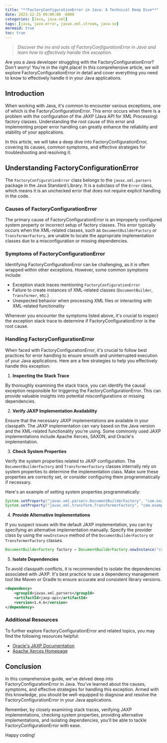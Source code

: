 ```yaml
---
title: "**FactoryConfigurationError in Java: A Technical Deep Dive**"
date: 2023-12-25 09:00:00 -0000
categories: [Java, java.xml]
tags: [java, java-error, javax.xml.stream, java-se]
mermaid: true
toc: true
---
```



> *Discover the ins and outs of FactoryConfigurationError in Java and learn how to effectively handle this exception.*

Are you a Java developer struggling with the FactoryConfigurationError? Don't worry! You're in the right place! In this comprehensive article, we will explore FactoryConfigurationError in detail and cover everything you need to know to effectively handle it in your Java applications.

## Introduction

When working with Java, it's common to encounter various exceptions, one of which is the FactoryConfigurationError. This error occurs when there is a problem with the configuration of the JAXP (Java API for XML Processing) factory classes. Understanding the root cause of this error and implementing proper error handling can greatly enhance the reliability and stability of your applications.

In this article, we will take a deep dive into FactoryConfigurationError, covering its causes, common symptoms, and effective strategies for troubleshooting and resolving it.

## Understanding FactoryConfigurationError

The `FactoryConfigurationError` class belongs to the `javax.xml.parsers` package in the Java Standard Library. It is a subclass of the `Error` class, which means it is an unchecked error that does not require explicit handling in the code. 

### Causes of FactoryConfigurationError

The primary cause of FactoryConfigurationError is an improperly configured system property or incorrect setup of factory classes. This error typically occurs when the XML-related classes, such as `DocumentBuilderFactory` or `TransformerFactory`, are unable to locate the appropriate implementation classes due to a misconfiguration or missing dependencies.

### Symptoms of FactoryConfigurationError

Identifying FactoryConfigurationError can be challenging, as it is often wrapped within other exceptions. However, some common symptoms include:

- Exception stack traces mentioning `FactoryConfigurationError`
- Failure to create instances of XML-related classes (`DocumentBuilder`, `Transformer`, etc.)
- Unexpected behavior when processing XML files or interacting with XML-related functionality

Whenever you encounter the symptoms listed above, it's crucial to inspect the exception stack trace to determine if FactoryConfigurationError is the root cause.

### Handling FactoryConfigurationError

When faced with FactoryConfigurationError, it's crucial to follow best practices for error handling to ensure smooth and uninterrupted execution of your Java applications. Here are a few strategies to help you effectively handle this exception:

1. **Inspecting the Stack Trace**

By thoroughly examining the stack trace, you can identify the causal exception responsible for triggering the FactoryConfigurationError. This can provide valuable insights into potential misconfigurations or missing dependencies.

2. **Verify JAXP Implementation Availability**

Ensure that the necessary JAXP implementations are available in your classpath. The JAXP implementation can vary based on the Java version and the XML-related functionality you're using. Some commonly used JAXP implementations include Apache Xerces, SAXON, and Oracle's implementation.

3. **Check System Properties**

Verify the system properties related to JAXP configuration. The `DocumentBuilderFactory` and `TransformerFactory` classes internally rely on system properties to determine the implementation class. Make sure these properties are correctly set, or consider configuring them programmatically if necessary.

Here's an example of setting system properties programmatically:

```java
System.setProperty("javax.xml.parsers.DocumentBuilderFactory", "com.example.CustomDocumentBuilderFactory");
System.setProperty("javax.xml.transform.TransformerFactory", "com.example.CustomTransformerFactory");
```

4. **Provide Alternative Implementations**

If you suspect issues with the default JAXP implementation, you can try specifying an alternative implementation manually. Specify the provider class by using the `newInstance` method of the `DocumentBuilderFactory` or `TransformerFactory` classes.

```java
DocumentBuilderFactory factory = DocumentBuilderFactory.newInstance("com.example.CustomDocumentBuilderFactory", this.getClass().getClassLoader());
```

5. **Isolate Dependencies**

To avoid classpath conflicts, it is recommended to isolate the dependencies associated with JAXP. It's best practice to use a dependency management tool like Maven or Gradle to ensure accurate and consistent library versions.

```xml
<dependency>
    <groupId>javax.xml.parsers</groupId>
    <artifactId>jaxp-api</artifactId>
    <version>1.4.6</version>
</dependency>
```

### Additional Resources

To further explore FactoryConfigurationError and related topics, you may find the following resources helpful:

- [Oracle's JAXP Documentation](https://docs.oracle.com/javase/tutorial/jaxp/index.html)
- [Apache Xerces Homepage](https://xerces.apache.org/)

## Conclusion

In this comprehensive guide, we've delved deep into FactoryConfigurationError in Java. You've learned about the causes, symptoms, and effective strategies for handling this exception. Armed with this knowledge, you should be well-equipped to diagnose and resolve the FactoryConfigurationError in your Java applications.

Remember, by closely examining stack traces, verifying JAXP implementations, checking system properties, providing alternative implementations, and isolating dependencies, you'll be able to tackle FactoryConfigurationError with ease.

Happy coding!